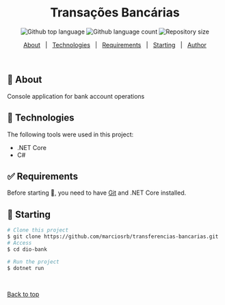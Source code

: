<!-- <div align="center" id="top"> 
  <img src="./.github/app.gif" alt="DIO Bank" />

  &#xa0;

  <a href="https://diobank.netlify.app">Demo</a>
</div> -->

<h1 align="center">Transações Bancárias</h1>

<p align="center">
  <img alt="Github top language" src="https://img.shields.io/github/languages/top/leodev0/dio-transferencias-bancarias?color=green">

  <img alt="Github language count" src="https://img.shields.io/github/languages/count/leodev0/dio-transferencias-bancarias?color=56BEB8">

  <img alt="Repository size" src="https://img.shields.io/github/repo-size/leodev0/dio-transferencias-bancarias?color=56BEB8">

  <!-- <img alt="Github issues" src="https://img.shields.io/github/issues/{{YOUR_GITHUB_USERNAME}}/dio-bank?color=56BEB8" /> -->

  <!-- <img alt="Github forks" src="https://img.shields.io/github/forks/{{YOUR_GITHUB_USERNAME}}/dio-bank?color=56BEB8" /> -->

  <!-- <img alt="Github stars" src="https://img.shields.io/github/stars/{{YOUR_GITHUB_USERNAME}}/dio-bank?color=56BEB8" /> -->
</p>

<!-- Status -->

<!-- <h4 align="center"> 
	🚧  DIO Bank 🚀 Under construction...  🚧
</h4> 

<hr> -->

<p align="center">
  <a href="#dart-about">About</a> &#xa0; | &#xa0; 
  <!-- <a href="#sparkles-features">Features</a> &#xa0; | &#xa0; -->
  <a href="#rocket-technologies">Technologies</a> &#xa0; | &#xa0;
  <a href="#white_check_mark-requirements">Requirements</a> &#xa0; | &#xa0;
  <a href="#checkered_flag-starting">Starting</a> &#xa0; | &#xa0;
  <!-- <a href="#memo-license">License</a> &#xa0; | &#xa0; -->
  <a href="https://github.com/marciosrb" target="_blank">Author</a>
</p>

<br>

## :dart: About ##

Console application for bank account operations

## :rocket: Technologies ##

The following tools were used in this project:

- .NET Core
- C#

## :white_check_mark: Requirements ##

Before starting :checkered_flag:, you need to have [Git](https://git-scm.com) and .NET Core installed.

## :checkered_flag: Starting ##

```bash
# Clone this project
$ git clone https://github.com/marciosrb/transferencias-bancarias.git
# Access
$ cd dio-bank

# Run the project
$ dotnet run
```

&#xa0;

<a href="#top">Back to top</a>

